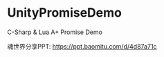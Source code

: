# UnityPromiseDemo
C-Sharp &amp; Lua A+ Promise  Demo

魂世界分享PPT:
https://ppt.baomitu.com/d/4d87a71c
